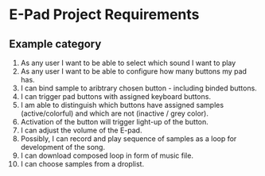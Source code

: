 # E-Pad Project Requirements

## Example category

1. As any user I want to be able to select which sound I want to play
2. As any user I want to be able to configure how many buttons my pad has.
3. I can bind sample to aribtrary chosen button - including binded buttons.
4. I can trigger pad buttons with assigned keyboard buttons.
6. I am able to distinguish which buttons have assigned samples (active/colorful) and which are not (inactive / grey color).
7. Activation of the button will trigger light-up of the button.
8. I can adjust the volume of the E-pad.
9. Possibly, I can record and play sequence of samples as a loop for development of the song.
10. I can download composed loop in form of music file.
11. I can choose samples from a droplist.